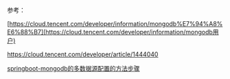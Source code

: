 参考：

[https://cloud.tencent.com/developer/information/mongodb%E7%94%A8%E6%88%B7](https://cloud.tencent.com/developer/information/mongodb用户)

https://cloud.tencent.com/developer/article/1444040



[springboot-mongodb的多数据源配置的方法步骤](http://www.10qianwan.com/articledetail/465091.html)

